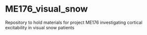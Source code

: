 # ME176_visual_snow
Repository to hold materials for project ME176 investigating cortical excitability in visual snow patients
